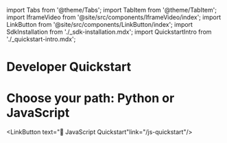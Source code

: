 import Tabs from '@theme/Tabs';
import TabItem from '@theme/TabItem';
import IframeVideo from '@site/src/components/IframeVideo/index';
import LinkButton from '@site/src/components/LinkButton/index';
import SdkInstallation from './\_sdk-installation.mdx';
import QuickstartIntro from './\_quickstart-intro.mdx';

# Developer Quickstart

<QuickstartIntro/>

# Choose your path: Python or JavaScript

<LinkButton text="🐍 Python Quickstart" link="/python-quickstart"/>

<LinkButton text="🦆 JavaScript Quickstart"link="/js-quickstart"/>
